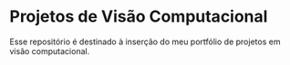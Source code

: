 # Projetos de Visão Computacional

<p>Esse repositório é destinado à inserção do meu portfólio de projetos em visão computacional.</p>

